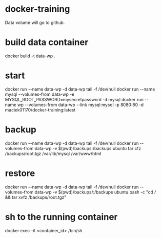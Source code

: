 # docker-training
Data volume will go to github.

# build data container
docker build -t data-wp .


# start
 docker run --name data-wp -d data-wp tail -f /dev/null
 docker run --name mysql --volumes-from data-wp -e MYSQL\_ROOT\_PASSWORD=mysecretpassword -d mysql
 docker run --name wp --volumes-from data-wp --link mysql:mysql -p 8080:80 -d  maciek01170/docker-training:latest

# backup
 docker run --name data-wp -d data-wp tail -f /dev/null
 docker run --volumes-from data-wp -v $(pwd)/backups:/backups ubuntu tar cfz /backups/root.tgz /var/lib/mysql /var/www/html

# restore 
 docker run --name data-wp -d data-wp tail -f /dev/null
 docker run --volumes-from data-wp -v $(pwd)/backups/:/backups ubuntu bash -c "cd / && tar xvfz /backups/root.tgz"

# sh to the running container
docker exec -it <container_id> /bin/sh

